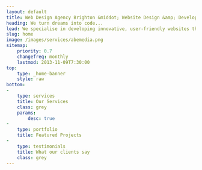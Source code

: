 ```yaml
---
layout: default
title: Web Design Agency Brighton &middot; Website Design &amp; Development
heading: We turn dreams into code...
lead: We specialise in developing innovative, user-friendly websites that boast eye catching designs and render beautifully on any device.
slug: home
image: /images/services/abemedia.png
sitemap:
    priority: 0.7
    changefreq: monthly
    lastmod: 2013-11-09T7:30:00
top:
    type: _home-banner
    style: raw
bottom: 
-
    type: services
    title: Our Services
    class: grey
    params:
        desc: true
-
    type: portfolio
    title: Featured Projects
-
    type: testimonials
    title: What our clients say
    class: grey
---
```

